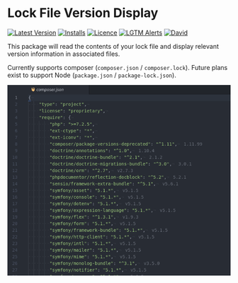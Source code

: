 # Lock File Version Display

[![Latest Version](https://img.shields.io/apm/v/atom-lock-file-version-display?logo=atom&style=plastic)](https://atom.io/packages/atom-lock-file-version-display)
[![Installs](https://img.shields.io/apm/dm/atom-lock-file-version-display?logo=atom&style=plastic)](https://atom.io/packages/atom-lock-file-version-display)
[![Licence](https://img.shields.io/apm/l/atom-lock-file-version-display?label=licence&logo=atom&style=plastic)](https://github.com/fredden/blob/HEAD/atom-lock-file-version-display/package.json)
[![LGTM Alerts](https://img.shields.io/lgtm/alerts/github/fredden/atom-lock-file-version-display?logo=lgtm&style=plastic)](https://lgtm.com/projects/g/fredden/atom-lock-file-version-display)
[![David](https://img.shields.io/david/fredden/atom-lock-file-version-display?style=plastic)](https://david-dm.org/fredden/atom-lock-file-version-display)

This package will read the contents of your lock file and display relevant version information in associated files.

Currently supports composer (`composer.json` / `composer.lock`). Future plans exist to support Node (`package.json` / `package-lock.json`).

![](Screenshot.png)
